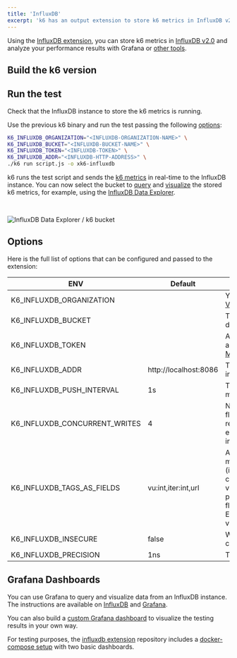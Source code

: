 ```yaml
---
title: 'InfluxDB'
excerpt: 'k6 has an output extension to store k6 metrics in InfluxDB v2. This document shows you how to configure this integration.'
---
```


Using the [InfluxDB extension](https://github.com/grafana/xk6-output-influxdb), you can store k6 metrics in [InfluxDB v2.0](https://docs.influxdata.com/influxdb/v2.0/) and analyze your performance results with Grafana or [other tools](https://docs.influxdata.com/influxdb/cloud-serverless/query-data/tools/).

## Build the k6 version

<InstallationInstructions extensionUrl="github.com/grafana/xk6-output-influxdb"/>

## Run the test

Check that the InfluxDB instance to store the k6 metrics is running.

Use the previous k6 binary and run the test passing the following [options](#options):

```bash
K6_INFLUXDB_ORGANIZATION="<INFLUXDB-ORGANIZATION-NAME>" \
K6_INFLUXDB_BUCKET="<INFLUXDB-BUCKET-NAME>" \
K6_INFLUXDB_TOKEN="<INFLUXDB-TOKEN>" \
K6_INFLUXDB_ADDR="<INFLUXDB-HTTP-ADDRESS>" \
./k6 run script.js -o xk6-influxdb
```


k6 runs the test script and sends the [k6 metrics](/using-k6/metrics/) in real-time to the InfluxDB instance. You can now select the bucket to [query](https://docs.influxdata.com/influxdb/v2.7/query-data/) and [visualize](https://docs.influxdata.com/influxdb/v2.7/visualize-data/) the stored k6 metrics, for example, using the [InfluxDB Data Explorer](https://docs.influxdata.com/influxdb/v2.7/query-data/execute-queries/data-explorer/).

<br/>

![InfluxDB Data Explorer / k6 bucket](./images/InfluxDB/influxdb-data-explorer-k6-bucket.png)


## Options

Here is the full list of options that can be configured and passed to the extension:

| ENV | Default | Description |
|-----|---------|-------------|
| K6_INFLUXDB_ORGANIZATION      |                       | Your InfluxDB organization name. [View organizations](https://docs.influxdata.com/influxdb/v2.7/organizations/). |
| K6_INFLUXDB_BUCKET            |                       | The bucket name to store k6 metrics data. [Manage buckets](https://docs.influxdata.com/influxdb/v2.7/organizations/buckets/). |
| K6_INFLUXDB_TOKEN             |                       | An API token that provides authorized access to store data. [Manage API tokens](https://docs.influxdata.com/influxdb/v2.7/security/tokens/). |
| K6_INFLUXDB_ADDR              | http://localhost:8086 | The address of the InfluxDB instance. |
| K6_INFLUXDB_PUSH_INTERVAL     | 1s | The flush's frequency of the `k6` metrics. |
| K6_INFLUXDB_CONCURRENT_WRITES | 4 | Number of concurrent requests for flushing data. It is useful when a request takes more than the expected time (more than flush interval). |
| K6_INFLUXDB_TAGS_AS_FIELDS    | vu:int,iter:int,url | A comma-separated string to set `k6` metrics as non-indexable fields (instead of tags). An optional type can be specified using :type as in vu:int will make the field integer. The possible field types are int, bool, float and string, which is the default. Example: vu:int,iter:int,url:string,event_time:int. |
| K6_INFLUXDB_INSECURE          | false | When `true`, it will skip `https` certificate verification. |
| K6_INFLUXDB_PRECISION         | 1ns | The timestamp [Precision](https://docs.influxdata.com/influxdb/v2.7/reference/glossary/#precision). |

## Grafana Dashboards

You can use Grafana to query and visualize data from an InfluxDB instance. The instructions are available on [InfluxDB](https://docs.influxdata.com/influxdb/v2.7/tools/grafana/) and [Grafana](https://grafana.com/docs/grafana/latest/datasources/influxdb/).

You can also build a [custom Grafana dashboard](/results-output/grafana-dashboards/) to visualize the testing results in your own way. 

For testing purposes, the [influxdb extension](https://github.com/grafana/xk6-output-influxdb) repository includes a [docker-compose setup](https://github.com/grafana/xk6-output-influxdb#docker-compose) with two basic dashboards.
